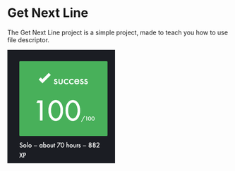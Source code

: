 
# Get Next Line

The Get Next Line project is a simple project, made to teach you how to use file descriptor.

![Alt Text](score.png)
